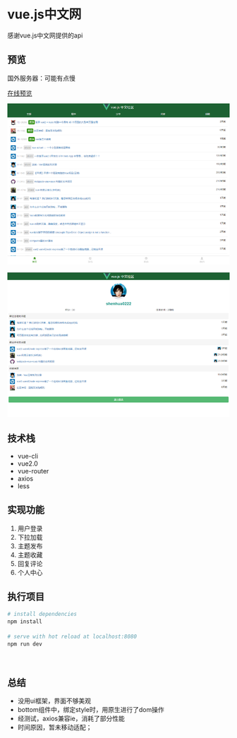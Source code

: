 # vue.js中文网

感谢vue.js中文网提供的api
 
## 预览
国外服务器：可能有点慢
 
[在线预览](https://app102.herokuapp.com/#/)

![](https://github.com/shenhua0222/v-app/blob/master/static/b.jpg)

![](https://github.com/shenhua0222/v-app/blob/master/static/a.jpg)
 
 
 
## 技术栈
 
 - vue-cli
 - vue2.0
 - vue-router
 - axios
 - less 
 
## 实现功能
 
 1. 用户登录
 2. 下拉加载
 3. 主题发布
 4. 主题收藏
 5.  回复评论
 6. 个人中心
 
## 执行项目
 
``` bash
# install dependencies
npm install
 
# serve with hot reload at localhost:8080
npm run dev
 
 
```
 
## 总结

 - 没用ui框架，界面不够美观
 - bottom组件中，绑定style时，用原生进行了dom操作
 - 经测试，axios兼容ie，消耗了部分性能
 - 时间原因，暂未移动适配；